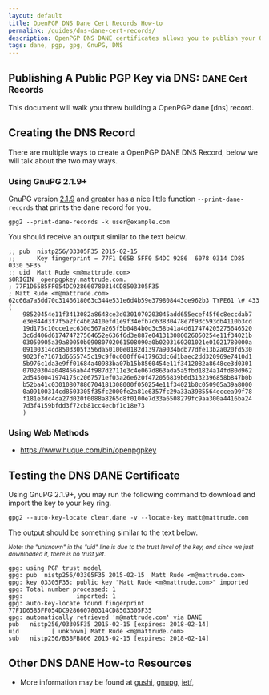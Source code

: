 ```yaml
---
layout: default
title: OpenPGP DNS Dane Cert Records How-to
permalink: /guides/dns-dane-cert-records/
description: OpenPGP DNS DANE certificates allows you to publish your OpenPGP key to your DNS record.
tags: dane, pgp, gpg, GnuPG, DNS
---
```


## Publishing A Public PGP Key via DNS: <small>DANE Cert Records</small>

This document will walk you threw building a OpenPGP dane [dns] record.  

## Creating the DNS Record

There are multiple ways to create a OpenPGP DANE DNS Record, below we will talk about the two may ways.

### Using GnuPG 2.1.9+

GnuPG version [2.1.9](https://lists.gnupg.org/pipermail/gnupg-announce/2015q4/000380.html) and greater has a nice little function `--print-dane-records` that prints the dane record for you.

    gpg2 --print-dane-records -k user@example.com

You should receive an output similar to the text below.

    ;; pub  nistp256/03305F35 2015-02-15
    ;;      Key fingerprint = 77F1 D65B 5FF0 54DC 9286  6078 0314 CD85 0330 5F35
    ;; uid  Matt Rude <m@mattrude.com>
    $ORIGIN _openpgpkey.mattrude.com.
    ; 77F1D65B5FF054DC928660780314CD8503305F35
    ; Matt Rude <m@mattrude.com>
    62c66a7a5dd70c3146618063c344e531e6d4b59e379808443ce962b3 TYPE61 \# 433 (
        98520454e11f3413082a8648ce3d0301070203045add655ecef45f6c8eccdab7
        e3e844d3f7f5a2fc4b62410efd1e9f34efb7c63830478e7f93c593db4110b3cd
        19d175c10cce1ec630d567a265f5b0484b0d3c58b41a4d617474205275646520
        3c6d406d617474727564652e636f6d3e887e041313080026050254e11f34021b
        03050905a39a80050b09080702061508090a0b0203160201021e01021780000a
        09100314cd8503305f356da50100e0182d1397a9034bdb77dfe13b2a020fd530
        9023fe71671d6655745c19c9f0c000ff6417963dc6d1baec2dd320969e7410d1
        5b976c1da3e9ff01684a40983ba07b15b8560454e11f3412082a8648ce3d0301
        07020304a048456ab44f987d2711e3c4e067d863ada5a5fbd1824a14fd80d962
        2d5450041974175c2067571ef03a26e620f472056839b6d3132396858b847b0b
        b52ba41c03010807886704181308000f050254e11f34021b0c050905a39a8000
        0a09100314cd8503305f35fc2000fe2a81e6357fc29a33a3985564eccea99f78
        f181e3dc4ca27d020f0088a8265d8f0100e7d33a6508279fc9aa300a4416ba24
        7d3f4159bfdd3f72cb81cc4ecbf1c18e73
        )


### Using Web Methods

* https://www.huque.com/bin/openpgpkey

## Testing the DNS DANE Certificate

Using GnuPG 2.1.9+, you may run the following command to download and import the key to your key ring.

    gpg2 --auto-key-locate clear,dane -v --locate-key matt@mattrude.com

The output should be something similar to the text below.

<small><i>Note: the "unknown" in the "uid" line is due to the trust level of the key, and since we just downloaded it, there is no trust yet.</i></small>

    gpg: using PGP trust model
    gpg: pub  nistp256/03305F35 2015-02-15  Matt Rude <m@mattrude.com>
    gpg: key 03305F35: public key "Matt Rude <m@mattrude.com>" imported
    gpg: Total number processed: 1
    gpg:               imported: 1
    gpg: auto-key-locate found fingerprint 77F1D65B5FF054DC928660780314CD8503305F35
    gpg: automatically retrieved 'm@mattrude.com' via DANE
    pub   nistp256/03305F35 2015-02-15 [expires: 2018-02-14]
    uid         [ unknown] Matt Rude <m@mattrude.com>
    sub   nistp256/B3BFB866 2015-02-15 [expires: 2018-02-14]

## Other DNS DANE How-to Resources

* More information may be found at
[gushi](http://www.gushi.org/make-dns-cert/HOWTO.html),
[gnupg](https://lists.gnupg.org/pipermail/gnupg-users/2015-November/054725.html),
[ietf](http://tools.ietf.org/html/rfc6698),
